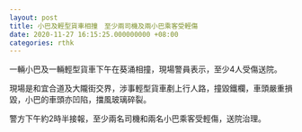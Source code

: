 ```yaml
---
layout: post
title: 小巴及輕型貨車相撞　至少兩司機及兩小巴乘客受輕傷
date: 2020-11-27 16:15:25.000000000 +08:00
categories: rthk
---
```


一輛小巴及一輛輕型貨車下午在葵涌相撞，現場警員表示，至少4人受傷送院。

現場是和宜合道及大隴街交界，涉事輕型貨車剷上行人路，撞毀鐵欄，車頭嚴重損毀，小巴的車頭亦凹陷，擋風玻璃碎裂。

警方下午約2時半接報，至少兩名司機和兩名小巴乘客受輕傷，送院治理。
